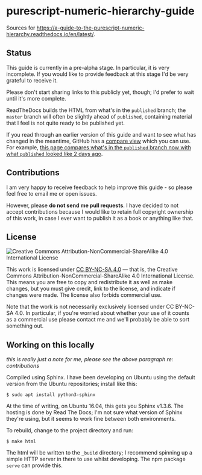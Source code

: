 # purescript-numeric-hierarchy-guide

Sources for <https://a-guide-to-the-purescript-numeric-hierarchy.readthedocs.io/en/latest/>.

## Status

This guide is currently in a pre-alpha stage. In particular, it is very
incomplete. If you would like to provide feedback at this stage I'd be very
grateful to receive it.

Please don't start sharing links to this publicly yet, though; I'd prefer to
wait until it's more complete.

ReadTheDocs builds the HTML from what's in the `published` branch; the `master`
branch will often be slightly ahead of `published`, containing material that
I feel is not quite ready to be published yet.

If you read through an earlier version of this guide and want to see what has
changed in the meantime, GitHub has a [compare
view](https://help.github.com/articles/comparing-commits-across-time/) which
you can use. For example, [this page compares what's in the `published` branch now with what
`published` looked like 2 days ago](https://github.com/hdgarrood/purescript-numeric-hierarchy-guide/compare/published@%7B2day%7D...published).

## Contributions

I am very happy to receive feedback to help improve this guide - so please feel
free to email me or open issues.

However, please **do not send me pull requests**. I have decided to not accept
contributions because I would like to retain full copyright ownership of this
work, in case I ever want to publish it as a book or anything like that.

## License

![Creative Commons Attribution-NonCommercial-ShareAlike 4.0 International License](https://i.creativecommons.org/l/by-nc-sa/4.0/88x31.png)

This work is licensed under [CC BY-NC-SA 4.0][] — that is, the Creative Commons
Attribution-NonCommercial-ShareAlike 4.0 International License. This means you
are free to copy and redistribute it as well as make changes, but you must give
credit, link to the license, and indicate if changes were made. The license
also forbids commercial use.

Note that the work is not necessarily exclusively licensed under CC BY-NC-SA
4.0. In particular, if you're worried about whether your use of it counts as a
commercial use please contact me and we'll probably be able to sort something
out.

[CC BY-NC-SA 4.0]: https://creativecommons.org/licenses/by-nc-sa/4.0/

## Working on this locally

*this is really just a note for me, please see the above paragraph re:
contributions*

Compiled using Sphinx. I have been developing on Ubuntu using the default
version from the Ubuntu repositories; install like this:

```
$ sudo apt install python3-sphinx
```

At the time of writing, on Ubuntu 16.04, this gets you Sphinx v1.3.6. The
hosting is done by Read The Docs; I'm not sure what version of Sphinx they're
using, but it seems to work fine between both environments.

To rebuild, change to the project directory and run:

```
$ make html
```

The html will be written to the `_build` directory; I recommend spinning up a
simple HTTP server in there to use whilst developing. The npm package `serve`
can provide this.
